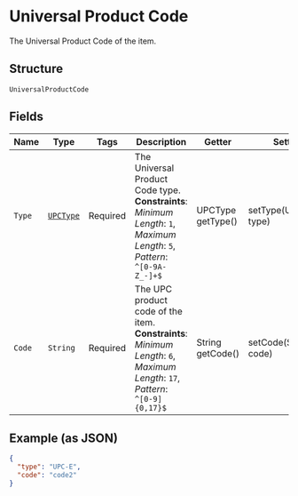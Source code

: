 
# Universal Product Code

The Universal Product Code of the item.

## Structure

`UniversalProductCode`

## Fields

| Name | Type | Tags | Description | Getter | Setter |
|  --- | --- | --- | --- | --- | --- |
| `Type` | [`UPCType`](../../doc/models/upc-type.md) | Required | The Universal Product Code type.<br>**Constraints**: *Minimum Length*: `1`, *Maximum Length*: `5`, *Pattern*: `^[0-9A-Z_-]+$` | UPCType getType() | setType(UPCType type) |
| `Code` | `String` | Required | The UPC product code of the item.<br>**Constraints**: *Minimum Length*: `6`, *Maximum Length*: `17`, *Pattern*: `^[0-9]{0,17}$` | String getCode() | setCode(String code) |

## Example (as JSON)

```json
{
  "type": "UPC-E",
  "code": "code2"
}
```

